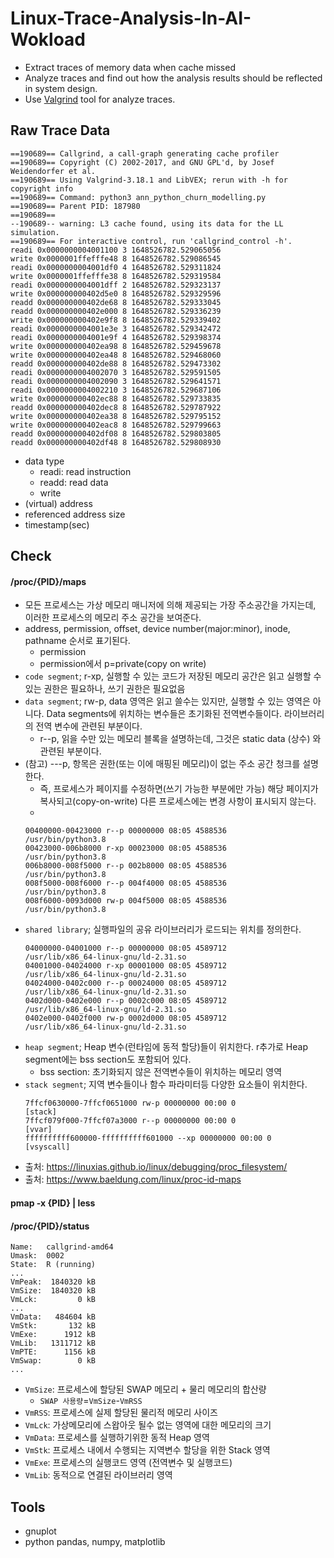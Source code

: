 # Linux-Trace-Analysis-In-AI-Wokload
- Extract traces of memory data when cache missed
- Analyze traces and find out how the analysis results should be reflected in system design. 
- Use [Valgrind](https://valgrind.org/) tool for analyze traces.


## Raw Trace Data
```text
==190689== Callgrind, a call-graph generating cache profiler
==190689== Copyright (C) 2002-2017, and GNU GPL'd, by Josef Weidendorfer et al.
==190689== Using Valgrind-3.18.1 and LibVEX; rerun with -h for copyright info
==190689== Command: python3 ann_python_churn_modelling.py
==190689== Parent PID: 187980
==190689== 
--190689-- warning: L3 cache found, using its data for the LL simulation.
==190689== For interactive control, run 'callgrind_control -h'.
readi 0x0000000004001100 3 1648526782.529065056
write 0x0000001ffefffe48 8 1648526782.529086545
readi 0x0000000004001df0 4 1648526782.529311824
write 0x0000001ffefffe38 8 1648526782.529319584
readi 0x0000000004001dff 2 1648526782.529323137
write 0x000000000402d5e0 8 1648526782.529329596
readd 0x000000000402de68 8 1648526782.529333045
readd 0x000000000402e000 8 1648526782.529336239
write 0x000000000402e9f8 8 1648526782.529339402
readi 0x0000000004001e3e 3 1648526782.529342472
readi 0x0000000004001e9f 4 1648526782.529398374
write 0x000000000402ea98 8 1648526782.529459678
write 0x000000000402ea48 8 1648526782.529468060
readd 0x000000000402de88 8 1648526782.529473302
readi 0x0000000004002070 3 1648526782.529591505
readi 0x0000000004002090 3 1648526782.529641571
readi 0x0000000004002210 3 1648526782.529687106
write 0x000000000402ec88 8 1648526782.529733835
readd 0x000000000402dec8 8 1648526782.529787922
write 0x000000000402ea38 8 1648526782.529795152
write 0x000000000402eac8 8 1648526782.529799663
readd 0x000000000402df08 8 1648526782.529803805
readd 0x000000000402df48 8 1648526782.529808930
```

* data type
  * readi: read instruction
  * readd: read data
  * write
* (virtual) address
* referenced address size
* timestamp(sec)

## Check
#### /proc/{PID}/maps
- 모든 프로세스는 가상 메모리 매니저에 의해 제공되는 가장 주소공간을 가지는데, 이러한 프로세스의 메모리 주소 공간을 보여준다.
- address, permission, offset, device number(major:minor), inode, pathname 순서로 표기된다.
  - permission
  - permission에서 p=private(copy on write)
- `code segment`; r-xp, 실행할 수 있는 코드가 저장된 메모리 공간은 읽고 실행할 수 있는 권한은 필요하나, 쓰기 권한은 필요없음
- `data segment`; rw-p, data 영역은 읽고 쓸수는 있지만, 실행할 수 있는 영역은 아니다. Data segments에 위치하는 변수들은 초기화된 전역변수들이다. 라이브러리의 전역 변수에 관련된 부분이다.
  - r--p, 읽을 수만 있는 메모리 블록을 설명하는데, 그것은 static data (상수) 와 관련된 부분이다.
- (참고) ---p, 항목은 권한(또는 이에 매핑된 메모리)이 없는 주소 공간 청크를 설명한다. 
  - 즉, 프로세스가 페이지를 수정하면(쓰기 가능한 부분에만 가능) 해당 페이지가 복사되고(copy-on-write) 다른 프로세스에는 변경 사항이 표시되지 않는다.
  - 
  ```text
  00400000-00423000 r--p 00000000 08:05 4588536                            /usr/bin/python3.8
  00423000-006b8000 r-xp 00023000 08:05 4588536                            /usr/bin/python3.8
  006b8000-008f5000 r--p 002b8000 08:05 4588536                            /usr/bin/python3.8
  008f5000-008f6000 r--p 004f4000 08:05 4588536                            /usr/bin/python3.8
  008f6000-0093d000 rw-p 004f5000 08:05 4588536                            /usr/bin/python3.8
  ```
- `shared library`; 실행파일의 공유 라이브러리가 로드되는 위치를 정의한다.
  ```text
  04000000-04001000 r--p 00000000 08:05 4589712                            /usr/lib/x86_64-linux-gnu/ld-2.31.so
  04001000-04024000 r-xp 00001000 08:05 4589712                            /usr/lib/x86_64-linux-gnu/ld-2.31.so
  04024000-0402c000 r--p 00024000 08:05 4589712                            /usr/lib/x86_64-linux-gnu/ld-2.31.so
  0402d000-0402e000 r--p 0002c000 08:05 4589712                            /usr/lib/x86_64-linux-gnu/ld-2.31.so
  0402e000-0402f000 rw-p 0002d000 08:05 4589712                            /usr/lib/x86_64-linux-gnu/ld-2.31.so
  ```
- `heap segment`; Heap 변수(런타임에 동적 할당)들이 위치한다. r추가로 Heap segment에는 bss section도 포함되어 있다. 
  - bss section: 초기화되지 않은 전역변수들이 위치하는 메모리 영역
- `stack segment`; 지역 변수들이나 함수 파라미터등 다양한 요소들이 위치한다.
  ```text
  7ffcf0630000-7ffcf0651000 rw-p 00000000 00:00 0                          [stack]
  7ffcf079f000-7ffcf07a3000 r--p 00000000 00:00 0                          [vvar]
  ffffffffff600000-ffffffffff601000 --xp 00000000 00:00 0                  [vsyscall]
  ```
- 출처: https://linuxias.github.io/linux/debugging/proc_filesystem/
- 출처: https://www.baeldung.com/linux/proc-id-maps
#### pmap -x {PID} | less
#### /proc/{PID}/status
```text
Name:	callgrind-amd64
Umask:	0002
State:	R (running)
...
VmPeak:	 1840320 kB
VmSize:	 1840320 kB
VmLck:	       0 kB
...
VmData:	  484604 kB
VmStk:	     132 kB
VmExe:	    1912 kB
VmLib:	 1311712 kB
VmPTE:	    1156 kB
VmSwap:	       0 kB
...
```
- `VmSize`: 프로세스에 할당된 SWAP 메모리 + 물리 메모리의 합산량
  - `SWAP 사용량`=`VmSize`-`VmRSS`
- `VmRSS`: 프로세스에 실제 할당된 물리적 메모리 사이즈
- `VmLck`: 가상메모리에 스왑아웃 될수 없는 영역에 대한 메모리의 크기
- `VmData`: 프로세스를 실행하기위한 동적 Heap 영역
- `VmStk`: 프로세스 내에서 수행되는 지역변수 할당을 위한 Stack 영역
- `VmExe`: 프로세스의 실행코드 영역 (전역변수 및 실행코드)
- `VmLib`: 동적으로 연결된 라이브러리 영역
## Tools
- gnuplot
- python pandas, numpy, matplotlib
